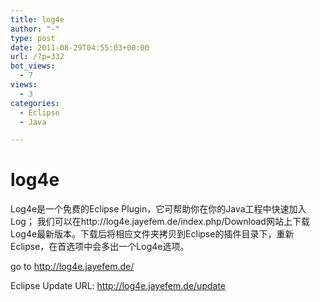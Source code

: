 ```yaml
---
title: log4e
author: "-"
type: post
date: 2011-08-29T04:55:03+00:00
url: /?p=332
bot_views:
  - 7
views:
  - 3
categories:
  - Eclipse
  - Java

---
```

# log4e

Log4e是一个免费的Eclipse Plugin，它可帮助你在你的Java工程中快速加入Log； 我们可以在http://log4e.jayefem.de/index.php/Download网站上下载Log4e最新版本。下载后将相应文件夹拷贝到Eclipse的插件目录下，重新Eclipse，在首选项中会多出一个Log4e选项。

go to http://log4e.jayefem.de/

Eclipse Update URL: http://log4e.jayefem.de/update